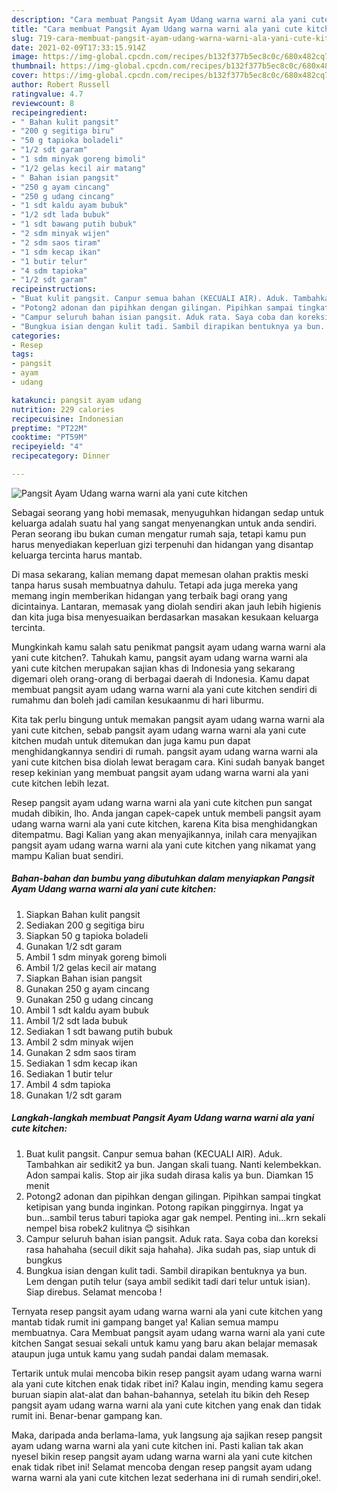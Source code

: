 ```yaml
---
description: "Cara membuat Pangsit Ayam Udang warna warni ala yani cute kitchen yang enak dan Mudah Dibuat"
title: "Cara membuat Pangsit Ayam Udang warna warni ala yani cute kitchen yang enak dan Mudah Dibuat"
slug: 719-cara-membuat-pangsit-ayam-udang-warna-warni-ala-yani-cute-kitchen-yang-enak-dan-mudah-dibuat
date: 2021-02-09T17:33:15.914Z
image: https://img-global.cpcdn.com/recipes/b132f377b5ec8c0c/680x482cq70/pangsit-ayam-udang-warna-warni-ala-yani-cute-kitchen-foto-resep-utama.jpg
thumbnail: https://img-global.cpcdn.com/recipes/b132f377b5ec8c0c/680x482cq70/pangsit-ayam-udang-warna-warni-ala-yani-cute-kitchen-foto-resep-utama.jpg
cover: https://img-global.cpcdn.com/recipes/b132f377b5ec8c0c/680x482cq70/pangsit-ayam-udang-warna-warni-ala-yani-cute-kitchen-foto-resep-utama.jpg
author: Robert Russell
ratingvalue: 4.7
reviewcount: 8
recipeingredient:
- " Bahan kulit pangsit"
- "200 g segitiga biru"
- "50 g tapioka boladeli"
- "1/2 sdt garam"
- "1 sdm minyak goreng bimoli"
- "1/2 gelas kecil air matang"
- " Bahan isian pangsit"
- "250 g ayam cincang"
- "250 g udang cincang"
- "1 sdt kaldu ayam bubuk"
- "1/2 sdt lada bubuk"
- "1 sdt bawang putih bubuk"
- "2 sdm minyak wijen"
- "2 sdm saos tiram"
- "1 sdm kecap ikan"
- "1 butir telur"
- "4 sdm tapioka"
- "1/2 sdt garam"
recipeinstructions:
- "Buat kulit pangsit. Canpur semua bahan (KECUALI AIR). Aduk. Tambahkan air sedikit2 ya bun. Jangan skali tuang. Nanti kelembekkan. Adon sampai kalis. Stop air jika sudah dirasa kalis ya bun. Diamkan 15 menit"
- "Potong2 adonan dan pipihkan dengan gilingan. Pipihkan sampai tingkat ketipisan yang bunda inginkan. Potong rapikan pinggirnya. Ingat ya bun...sambil terus taburi tapioka agar gak nempel. Penting ini...krn sekali nempel bisa robek2 kulitnya 😊 sisihkan"
- "Campur seluruh bahan isian pangsit. Aduk rata. Saya coba dan koreksi rasa hahahaha (secuil dikit saja hahaha). Jika sudah pas, siap untuk di bungkus"
- "Bungkua isian dengan kulit tadi. Sambil dirapikan bentuknya ya bun. Lem dengan putih telur (saya ambil sedikit tadi dari telur untuk isian). Siap direbus. Selamat mencoba !"
categories:
- Resep
tags:
- pangsit
- ayam
- udang

katakunci: pangsit ayam udang 
nutrition: 229 calories
recipecuisine: Indonesian
preptime: "PT22M"
cooktime: "PT59M"
recipeyield: "4"
recipecategory: Dinner

---
```



![Pangsit Ayam Udang warna warni ala yani cute kitchen](https://img-global.cpcdn.com/recipes/b132f377b5ec8c0c/680x482cq70/pangsit-ayam-udang-warna-warni-ala-yani-cute-kitchen-foto-resep-utama.jpg)

Sebagai seorang yang hobi memasak, menyuguhkan hidangan sedap untuk keluarga adalah suatu hal yang sangat menyenangkan untuk anda sendiri. Peran seorang ibu bukan cuman mengatur rumah saja, tetapi kamu pun harus menyediakan keperluan gizi terpenuhi dan hidangan yang disantap keluarga tercinta harus mantab.

Di masa  sekarang, kalian memang dapat memesan olahan praktis meski tanpa harus susah membuatnya dahulu. Tetapi ada juga mereka yang memang ingin memberikan hidangan yang terbaik bagi orang yang dicintainya. Lantaran, memasak yang diolah sendiri akan jauh lebih higienis dan kita juga bisa menyesuaikan berdasarkan masakan kesukaan keluarga tercinta. 



Mungkinkah kamu salah satu penikmat pangsit ayam udang warna warni ala yani cute kitchen?. Tahukah kamu, pangsit ayam udang warna warni ala yani cute kitchen merupakan sajian khas di Indonesia yang sekarang digemari oleh orang-orang di berbagai daerah di Indonesia. Kamu dapat membuat pangsit ayam udang warna warni ala yani cute kitchen sendiri di rumahmu dan boleh jadi camilan kesukaanmu di hari liburmu.

Kita tak perlu bingung untuk memakan pangsit ayam udang warna warni ala yani cute kitchen, sebab pangsit ayam udang warna warni ala yani cute kitchen mudah untuk ditemukan dan juga kamu pun dapat menghidangkannya sendiri di rumah. pangsit ayam udang warna warni ala yani cute kitchen bisa diolah lewat beragam cara. Kini sudah banyak banget resep kekinian yang membuat pangsit ayam udang warna warni ala yani cute kitchen lebih lezat.

Resep pangsit ayam udang warna warni ala yani cute kitchen pun sangat mudah dibikin, lho. Anda jangan capek-capek untuk membeli pangsit ayam udang warna warni ala yani cute kitchen, karena Kita bisa menghidangkan ditempatmu. Bagi Kalian yang akan menyajikannya, inilah cara menyajikan pangsit ayam udang warna warni ala yani cute kitchen yang nikamat yang mampu Kalian buat sendiri.

<!--inarticleads1-->

##### Bahan-bahan dan bumbu yang dibutuhkan dalam menyiapkan Pangsit Ayam Udang warna warni ala yani cute kitchen:

1. Siapkan  Bahan kulit pangsit
1. Sediakan 200 g segitiga biru
1. Siapkan 50 g tapioka boladeli
1. Gunakan 1/2 sdt garam
1. Ambil 1 sdm minyak goreng bimoli
1. Ambil 1/2 gelas kecil air matang
1. Siapkan  Bahan isian pangsit
1. Gunakan 250 g ayam cincang
1. Gunakan 250 g udang cincang
1. Ambil 1 sdt kaldu ayam bubuk
1. Ambil 1/2 sdt lada bubuk
1. Sediakan 1 sdt bawang putih bubuk
1. Ambil 2 sdm minyak wijen
1. Gunakan 2 sdm saos tiram
1. Sediakan 1 sdm kecap ikan
1. Sediakan 1 butir telur
1. Ambil 4 sdm tapioka
1. Gunakan 1/2 sdt garam




<!--inarticleads2-->

##### Langkah-langkah membuat Pangsit Ayam Udang warna warni ala yani cute kitchen:

1. Buat kulit pangsit. Canpur semua bahan (KECUALI AIR). Aduk. Tambahkan air sedikit2 ya bun. Jangan skali tuang. Nanti kelembekkan. Adon sampai kalis. Stop air jika sudah dirasa kalis ya bun. Diamkan 15 menit
1. Potong2 adonan dan pipihkan dengan gilingan. Pipihkan sampai tingkat ketipisan yang bunda inginkan. Potong rapikan pinggirnya. Ingat ya bun...sambil terus taburi tapioka agar gak nempel. Penting ini...krn sekali nempel bisa robek2 kulitnya 😊 sisihkan
1. Campur seluruh bahan isian pangsit. Aduk rata. Saya coba dan koreksi rasa hahahaha (secuil dikit saja hahaha). Jika sudah pas, siap untuk di bungkus
1. Bungkua isian dengan kulit tadi. Sambil dirapikan bentuknya ya bun. Lem dengan putih telur (saya ambil sedikit tadi dari telur untuk isian). Siap direbus. Selamat mencoba !




Ternyata resep pangsit ayam udang warna warni ala yani cute kitchen yang mantab tidak rumit ini gampang banget ya! Kalian semua mampu membuatnya. Cara Membuat pangsit ayam udang warna warni ala yani cute kitchen Sangat sesuai sekali untuk kamu yang baru akan belajar memasak ataupun juga untuk kamu yang sudah pandai dalam memasak.

Tertarik untuk mulai mencoba bikin resep pangsit ayam udang warna warni ala yani cute kitchen enak tidak ribet ini? Kalau ingin, mending kamu segera buruan siapin alat-alat dan bahan-bahannya, setelah itu bikin deh Resep pangsit ayam udang warna warni ala yani cute kitchen yang enak dan tidak rumit ini. Benar-benar gampang kan. 

Maka, daripada anda berlama-lama, yuk langsung aja sajikan resep pangsit ayam udang warna warni ala yani cute kitchen ini. Pasti kalian tak akan nyesel bikin resep pangsit ayam udang warna warni ala yani cute kitchen enak tidak ribet ini! Selamat mencoba dengan resep pangsit ayam udang warna warni ala yani cute kitchen lezat sederhana ini di rumah sendiri,oke!.

